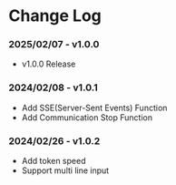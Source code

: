 # Change Log

### 2025/02/07 - v1.0.0

- v1.0.0 Release

### 2024/02/08 - v1.0.1

- Add SSE(Server-Sent Events) Function
- Add Communication Stop Function

### 2024/02/26 - v1.0.2

- Add token speed
- Support multi line input